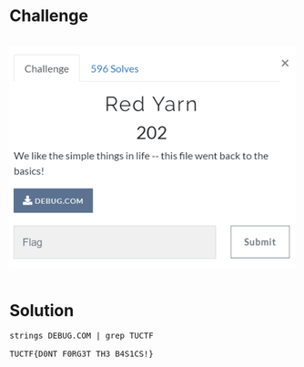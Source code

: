 # Challenge #
<br>![alt text](misc1.png)
<br><br>
# Solution #
<pre>
strings DEBUG.COM | grep TUCTF

TUCTF{D0NT_F0RG3T_TH3_B4S1CS!}
</pre>

